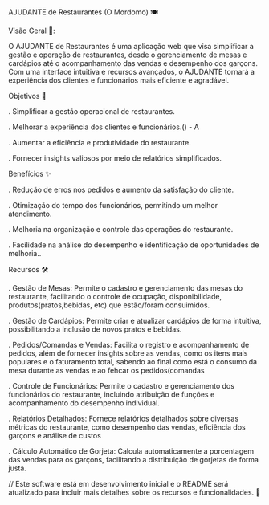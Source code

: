 AJUDANTE de Restaurantes (O Mordomo) 🍽️

Visão Geral 🚀:

O AJUDANTE de Restaurantes é uma aplicação web que visa simplificar a gestão e operação de restaurantes, desde o gerenciamento de mesas e cardápios até o acompanhamento das vendas e desempenho dos garçons. Com uma interface intuitiva e recursos avançados, o AJUDANTE tornará a experiência dos clientes e funcionários mais eficiente e agradável.

Objetivos 🎯

. Simplificar a gestão operacional de restaurantes.

. Melhorar a experiência dos clientes e funcionários.() - A

. Aumentar a eficiência e produtividade do restaurante.

. Fornecer insights valiosos por meio de relatórios simplificados.

Benefícios ✨

. Redução de erros nos pedidos e aumento da satisfação do cliente.

. Otimização do tempo dos funcionários, permitindo um melhor atendimento.

. Melhoria na organização e controle das operações do restaurante.

. Facilidade na análise do desempenho e identificação de oportunidades de melhoria..

Recursos 🛠️

. Gestão de Mesas: Permite o cadastro e gerenciamento das mesas do restaurante, facilitando o controle de ocupação, disponibilidade, produtos(pratos,bebidas, etc) que estão/foram consuimidos.

. Gestão de Cardápios: Permite criar e atualizar cardápios de forma intuitiva, possibilitando a inclusão de novos pratos e bebidas.

. Pedidos/Comandas e Vendas: Facilita o registro e acompanhamento de pedidos, além de fornecer insights sobre as vendas, como os itens mais populares e o faturamento total, sabendo ao final como está o consumo da mesa durante as vendas e ao fehcar os pedidos(comandas

. Controle de Funcionários: Permite o cadastro e gerenciamento dos funcionários do restaurante, incluindo atribuição de funções e acompanhamento do desempenho individual.

. Relatórios Detalhados: Fornece relatórios detalhados sobre diversas métricas do restaurante, como desempenho das vendas, eficiência dos garçons e análise de custos

. Cálculo Automático de Gorjeta: Calcula automaticamente a porcentagem das vendas para os garçons, facilitando a distribuição de gorjetas de forma justa.

// Este software está em desenvolvimento inicial e o README será atualizado para incluir mais detalhes sobre os recursos e funcionalidades. 🚧
